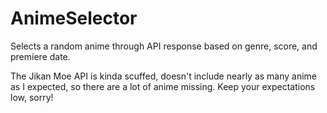 # AnimeSelector
Selects a random anime through API response based on genre, score, and premiere date.

The Jikan Moe API is kinda scuffed, doesn't include nearly as many anime as I expected, so there are a lot of anime missing. Keep your expectations low, sorry!
